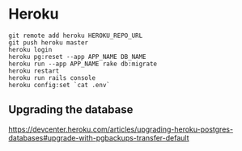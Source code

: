 # Heroku

```
git remote add heroku HEROKU_REPO_URL
git push heroku master
heroku login
heroku pg:reset --app APP_NAME DB_NAME
heroku run --app APP_NAME rake db:migrate
heroku restart
heroku run rails console
heroku config:set `cat .env`

```

Upgrading the database
----------------------
https://devcenter.heroku.com/articles/upgrading-heroku-postgres-databases#upgrade-with-pgbackups-transfer-default